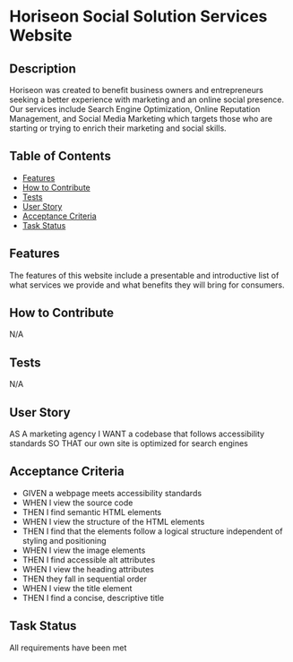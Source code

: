 # Horiseon Social Solution Services Website

## Description

Horiseon was created to benefit business owners and entrepreneurs seeking a better experience with marketing and an online social presence. Our services include Search Engine Optimization, Online Reputation Management, and Social Media Marketing which targets those who are starting or trying to enrich their marketing and social skills.

## Table of Contents

- [Features](#features)
- [How to Contribute](#how-to-contribute)
- [Tests](#tests)
- [User Story](#user-story)
- [Acceptance Criteria](#acceptance-criteria)
- [Task Status](#task-status)

## Features

The features of this website include a presentable and introductive list of what services we provide and what benefits they will bring for consumers.

## How to Contribute
N/A
## Tests
N/A
## User Story

AS A marketing agency
I WANT a codebase that follows accessibility standards
SO THAT our own site is optimized for search engines

## Acceptance Criteria

- GIVEN a webpage meets accessibility standards
- WHEN I view the source code
- THEN I find semantic HTML elements
- WHEN I view the structure of the HTML elements
- THEN I find that the elements follow a logical structure independent of styling and positioning
- WHEN I view the image elements
- THEN I find accessible alt attributes
- WHEN I view the heading attributes
- THEN they fall in sequential order
- WHEN I view the title element
- THEN I find a concise, descriptive title

## Task Status

All requirements have been met
